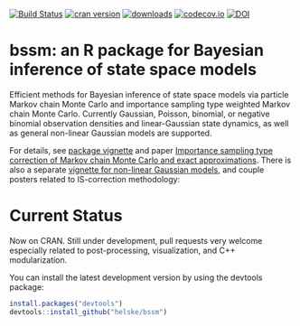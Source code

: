 [![Build Status](https://travis-ci.org/helske/bssm.png?branch=master)](https://travis-ci.org/helske/bssm)
[![cran version](http://www.r-pkg.org/badges/version/bssm)](http://cran.r-project.org/package=bssm)
[![downloads](http://cranlogs.r-pkg.org/badges/bssm)](http://cranlogs.r-pkg.org/badges/bssm)
[![codecov.io](http://codecov.io/github/helske/bssm/coverage.svg?branch=master)](http://codecov.io/github/helske/bssm?branch=master)
[![DOI](https://zenodo.org/badge/53692028.svg)](https://zenodo.org/badge/latestdoi/53692028)



bssm: an R package for Bayesian inference of state space models
==========================================================================

Efficient methods for Bayesian inference of state space models via particle Markov 
chain Monte Carlo and importance sampling type weighted Markov chain Monte Carlo. 
Currently Gaussian, Poisson, binomial, or negative binomial observation densities 
and linear-Gaussian state dynamics, as well as general non-linear Gaussian models are supported.

For details, see [package vignette](https://github.com/helske/bssm/blob/master/bssm.pdf) and paper [Importance sampling type correction of Markov chain Monte Carlo and exact approximations](http://arxiv.org/abs/1609.02541). There is also a separate [vignette for non-linear Gaussian models](https://github.com/helske/bssm/blob/master/growth_model.pdf), and couple posters related to IS-correction methodology:



Current Status
==========================================================================
Now on CRAN. Still under development, pull requests very welcome especially related to post-processing, visualization, and C++ modularization.

You can install the latest development version by using the devtools package:

```R
install.packages("devtools")
devtools::install_github("helske/bssm")
```
